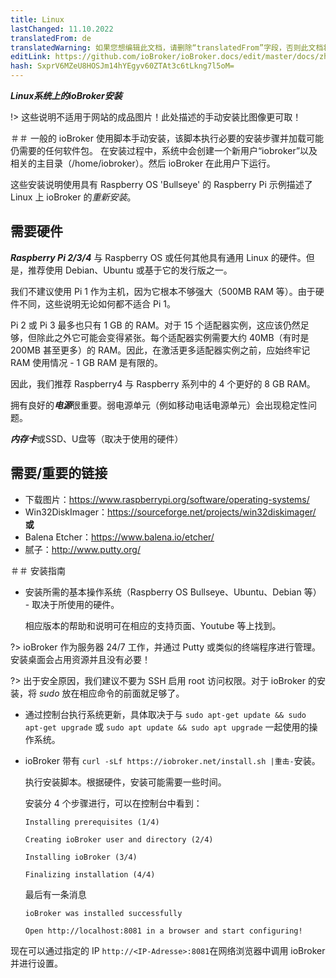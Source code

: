 ```yaml
---
title: Linux
lastChanged: 11.10.2022
translatedFrom: de
translatedWarning: 如果您想编辑此文档，请删除“translatedFrom”字段，否则此文档将再次自动翻译
editLink: https://github.com/ioBroker/ioBroker.docs/edit/master/docs/zh-cn/install/linux.md
hash: SxprV6MZeU8HOSJm14hYEgyv60ZTAt3c6tLkng7l5oM=
---
```

***Linux系统上的ioBroker安装***

!> 这些说明不适用于网站的成品图片！此处描述的手动安装比图像更可取！

＃＃ 一般的
ioBroker 使用脚本手动安装，该脚本执行必要的安装步骤并加载可能仍需要的任何软件包。
在安装过程中，系统中会创建一个新用户“iobroker”以及相关的主目录（/home/iobroker）。然后 ioBroker 在此用户下运行。

这些安装说明使用具有 Raspberry OS 'Bullseye' 的 Raspberry Pi 示例描述了 Linux 上 ioBroker 的*重新安装*。

## 需要硬件
***Raspberry Pi 2/3/4*** 与 Raspberry OS 或任何其他具有通用 Linux 的硬件。但是，推荐使用 Debian、Ubuntu 或基于它的发行版之一。

我们不建议使用 Pi 1 作为主机，因为它根本不够强大（500MB RAM 等）。由于硬件不同，这些说明无论如何都不适合 Pi 1。

Pi 2 或 Pi 3 最多也只有 1 GB 的 RAM。对于 15 个适配器实例，这应该仍然足够，但除此之外它可能会变得紧张。每个适配器实例需要大约 40MB（有时是 200MB 甚至更多）的 RAM。因此，在激活更多适配器实例之前，应始终牢记 RAM 使用情况 - 1 GB RAM 是有限的。

因此，我们推荐 Raspberry4 与 Raspberry 系列中的 4 个更好的 8 GB RAM。

拥有良好的***电源***很重要。弱电源单元（例如移动电话电源单元）会出现稳定性问题。

***内存卡***或SSD、U盘等（取决于使用的硬件）

## 需要/重要的链接
* 下载图片：https://www.raspberrypi.org/software/operating-systems/
* Win32DiskImager：https://sourceforge.net/projects/win32diskimager/ **或**
* Balena Etcher：https://www.balena.io/etcher/
* 腻子：http://www.putty.org/

＃＃ 安装指南
* 安装所需的基本操作系统（Raspberry OS Bullseye、Ubuntu、Debian 等） - 取决于所使用的硬件。

  相应版本的帮助和说明可在相应的支持页面、Youtube 等上找到。

?> ioBroker 作为服务器 24/7 工作，并通过 Putty 或类似的终端程序进行管理。安装桌面会占用资源并且没有必要！

?> 出于安全原因，我们建议不要为 SSH 启用 root 访问权限。对于 ioBroker 的安装，将 *sudo* 放在相应命令的前面就足够了。

* 通过控制台执行系统更新，具体取决于与 ``sudo apt-get update && sudo apt-get upgrade`` 或 ``sudo apt update && sudo apt upgrade`` 一起使用的操作系统。

* ioBroker 带有 ``curl -sLf https://iobroker.net/install.sh |重击-``安装。

  执行安装脚本。根据硬件，安装可能需要一些时间。

  安装分 4 个步骤进行，可以在控制台中看到：

  ``Installing prerequisites (1/4)``

  ``Creating ioBroker user and directory (2/4)``

  ``Installing ioBroker (3/4)``

  ``Finalizing installation (4/4)``

  最后有一条消息

  ``ioBroker was installed successfully``

  ``Open http://localhost:8081 in a browser and start configuring!``

现在可以通过指定的 IP ``http://<IP-Adresse>:8081``在网络浏览器中调用 ioBroker 并进行设置。